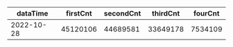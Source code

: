 |dataTime|firstCnt|secondCnt|thirdCnt|fourCnt|
|-|-|-|-|-|
|2022-10-28|45120106|44689581|33649178|7534109|